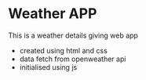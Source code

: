 # Weather APP
 This is a weather details giving web app 
 * created using html and css
 * data fetch from openweather api
 * initialised using js
 
